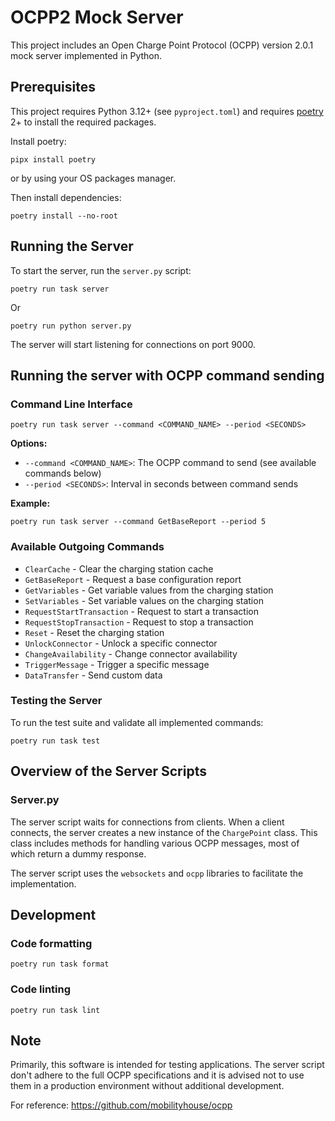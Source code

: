 # OCPP2 Mock Server

This project includes an Open Charge Point Protocol (OCPP) version 2.0.1 mock server implemented in Python.

## Prerequisites

This project requires Python 3.12+ (see `pyproject.toml`) and requires [poetry](https://python-poetry.org/) 2+ to install the required packages.

Install poetry:

```shell
pipx install poetry
```

or by using your OS packages manager.

Then install dependencies:

```shell
poetry install --no-root
```

## Running the Server

To start the server, run the `server.py` script:

```shell
poetry run task server
```

Or

```shell
poetry run python server.py
```

The server will start listening for connections on port 9000.

## Running the server with OCPP command sending

### Command Line Interface

```shell
poetry run task server --command <COMMAND_NAME> --period <SECONDS>
```

**Options:**

- `--command <COMMAND_NAME>`: The OCPP command to send (see available commands below)
- `--period <SECONDS>`: Interval in seconds between command sends

**Example:**

```shell
poetry run task server --command GetBaseReport --period 5
```

### Available Outgoing Commands

- `ClearCache` - Clear the charging station cache
- `GetBaseReport` - Request a base configuration report
- `GetVariables` - Get variable values from the charging station
- `SetVariables` - Set variable values on the charging station
- `RequestStartTransaction` - Request to start a transaction
- `RequestStopTransaction` - Request to stop a transaction
- `Reset` - Reset the charging station
- `UnlockConnector` - Unlock a specific connector
- `ChangeAvailability` - Change connector availability
- `TriggerMessage` - Trigger a specific message
- `DataTransfer` - Send custom data

### Testing the Server

To run the test suite and validate all implemented commands:

```shell
poetry run task test
```

## Overview of the Server Scripts

### Server.py

The server script waits for connections from clients. When a client connects, the server creates a new instance of the `ChargePoint` class. This class includes methods for handling various OCPP messages, most of which return a dummy response.

The server script uses the `websockets` and `ocpp` libraries to facilitate the implementation.

## Development

### Code formatting

```shell
poetry run task format
```

### Code linting

```shell
poetry run task lint
```

## Note

Primarily, this software is intended for testing applications. The server script don't adhere to the full OCPP specifications and it is advised not to use them in a production environment without additional development.

For reference:
https://github.com/mobilityhouse/ocpp
